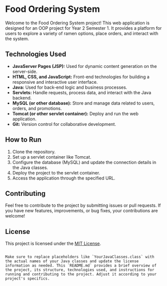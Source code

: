 # Food Ordering System

Welcome to the Food Ordering System project! This web application is designed for an OOP project for Year 2 Semester 1. It provides a platform for users to explore a variety of ramen options, place orders, and interact with the system.

## Technologies Used

- **JavaServer Pages (JSP):** Used for dynamic content generation on the server-side.
- **HTML, CSS, and JavaScript:** Front-end technologies for building a responsive and interactive user interface.
- **Java:** Used for back-end logic and business processes.
- **Servlets:** Handle requests, process data, and interact with the Java backend.
- **MySQL (or other database):** Store and manage data related to users, orders, and promotions.
- **Tomcat (or other servlet container):** Deploy and run the web application.
- **Git:** Version control for collaborative development.

## How to Run

1. Clone the repository.
2. Set up a servlet container like Tomcat.
3. Configure the database (MySQL) and update the connection details in the Java classes.
4. Deploy the project to the servlet container.
5. Access the application through the specified URL.

## Contributing

Feel free to contribute to the project by submitting issues or pull requests. If you have new features, improvements, or bug fixes, your contributions are welcome!

## License

This project is licensed under the [MIT License](LICENSE).
```

Make sure to replace placeholders like `YourJavaClasses.class` with the actual names of your Java classes and update the license information as needed. This `README.md` provides a brief overview of the project, its structure, technologies used, and instructions for running and contributing to the project. Adjust it according to your project's specifics.
